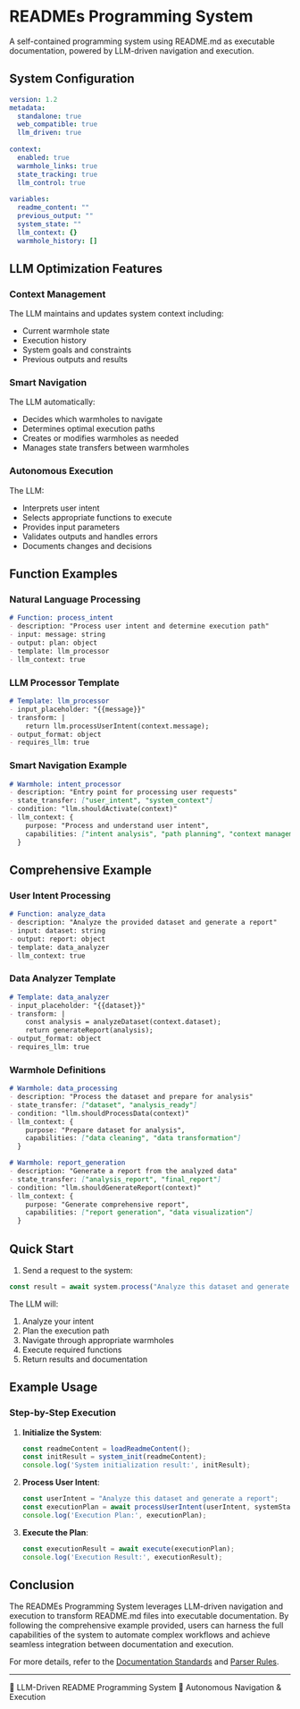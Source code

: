 # READMEs Programming System

A self-contained programming system using README.md as executable documentation, powered by LLM-driven navigation and execution.

## System Configuration
```yaml
version: 1.2
metadata:
  standalone: true
  web_compatible: true
  llm_driven: true
  
context:
  enabled: true
  warmhole_links: true
  state_tracking: true
  llm_control: true
  
variables:
  readme_content: ""
  previous_output: ""
  system_state: ""
  llm_context: {}
  warmhole_history: []
```

## LLM Optimization Features

### Context Management
The LLM maintains and updates system context including:
- Current warmhole state
- Execution history
- System goals and constraints
- Previous outputs and results

### Smart Navigation
The LLM automatically:
- Decides which warmholes to navigate
- Determines optimal execution paths
- Creates or modifies warmholes as needed
- Manages state transfers between warmholes

### Autonomous Execution
The LLM:
- Interprets user intent
- Selects appropriate functions to execute
- Provides input parameters
- Validates outputs and handles errors
- Documents changes and decisions

## Function Examples

### Natural Language Processing
```markdown
# Function: process_intent
- description: "Process user intent and determine execution path"
- input: message: string
- output: plan: object
- template: llm_processor
- llm_context: true
```

### LLM Processor Template
```markdown
# Template: llm_processor
- input_placeholder: "{{message}}"
- transform: |
    return llm.processUserIntent(context.message);
- output_format: object
- requires_llm: true
```

### Smart Navigation Example
```markdown
# Warmhole: intent_processor
- description: "Entry point for processing user requests"
- state_transfer: ["user_intent", "system_context"]
- condition: "llm.shouldActivate(context)"
- llm_context: {
    purpose: "Process and understand user intent",
    capabilities: ["intent analysis", "path planning", "context management"]
  }
```

## Comprehensive Example

### User Intent Processing
```markdown
# Function: analyze_data
- description: "Analyze the provided dataset and generate a report"
- input: dataset: string
- output: report: object
- template: data_analyzer
- llm_context: true
```

### Data Analyzer Template
```markdown
# Template: data_analyzer
- input_placeholder: "{{dataset}}"
- transform: |
    const analysis = analyzeDataset(context.dataset);
    return generateReport(analysis);
- output_format: object
- requires_llm: true
```

### Warmhole Definitions
```markdown
# Warmhole: data_processing
- description: "Process the dataset and prepare for analysis"
- state_transfer: ["dataset", "analysis_ready"]
- condition: "llm.shouldProcessData(context)"
- llm_context: {
    purpose: "Prepare dataset for analysis",
    capabilities: ["data cleaning", "data transformation"]
  }

# Warmhole: report_generation
- description: "Generate a report from the analyzed data"
- state_transfer: ["analysis_report", "final_report"]
- condition: "llm.shouldGenerateReport(context)"
- llm_context: {
    purpose: "Generate comprehensive report",
    capabilities: ["report generation", "data visualization"]
  }
```

## Quick Start

1. Send a request to the system:
```javascript
const result = await system.process("Analyze this dataset and generate a report");
```

The LLM will:
1. Analyze your intent
2. Plan the execution path
3. Navigate through appropriate warmholes
4. Execute required functions
5. Return results and documentation

## Example Usage

### Step-by-Step Execution
1. **Initialize the System**:
   ```javascript
   const readmeContent = loadReadmeContent();
   const initResult = system_init(readmeContent);
   console.log('System initialization result:', initResult);
   ```

2. **Process User Intent**:
   ```javascript
   const userIntent = "Analyze this dataset and generate a report";
   const executionPlan = await processUserIntent(userIntent, systemState);
   console.log('Execution Plan:', executionPlan);
   ```

3. **Execute the Plan**:
   ```javascript
   const executionResult = await execute(executionPlan);
   console.log('Execution Result:', executionResult);
   ```

## Conclusion

The READMEs Programming System leverages LLM-driven navigation and execution to transform README.md files into executable documentation. By following the comprehensive example provided, users can harness the full capabilities of the system to automate complex workflows and achieve seamless integration between documentation and execution.

For more details, refer to the [Documentation Standards](doc/Rdm_standards.md) and [Parser Rules](doc/Rmd_parser_rules.md).

---
📝 LLM-Driven README Programming System
🤖 Autonomous Navigation & Execution